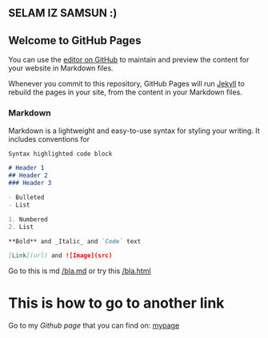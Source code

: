 ## SELAM IZ SAMSUN :)
## Welcome to GitHub Pages

You can use the [editor on GitHub](https://github.com/sadatd/sadatd.github.io/edit/master/README.md) to maintain and preview the content for your website in Markdown files.

Whenever you commit to this repository, GitHub Pages will run [Jekyll](https://jekyllrb.com/) to rebuild the pages in your site, from the content in your Markdown files.

### Markdown

Markdown is a lightweight and easy-to-use syntax for styling your writing. It includes conventions for

```markdown
Syntax highlighted code block

# Header 1
## Header 2
### Header 3

- Bulleted
- List

1. Numbered
2. List

**Bold** and _Italic_ and `Code` text

[Link](url) and ![Image](src)

```
Go to this is md [/bla.md](./bla.md)
or try this [/bla.html](./bla.html)
# This is how to go to another link

Go to my _Github page_ that you can find on: [mypage](https://github.com/sadatd)
